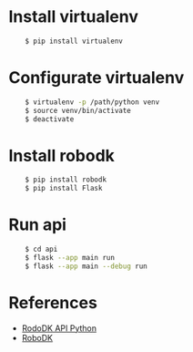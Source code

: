 
# Install virtualenv

```bash
    $ pip install virtualenv 
```

# Configurate virtualenv

```bash
    $ virtualenv -p /path/python venv
    $ source venv/bin/activate
    $ deactivate
```
# Install robodk

```bash
    $ pip install robodk
    $ pip install Flask
```

# Run api

```bash
    $ cd api
    $ flask --app main run
    $ flask --app main --debug run
```

# References

- [RodoDK API Python](https://robodk.com/doc/en/PythonAPI/index.html)
- [RoboDK](https://robodk.com/doc/es/Basic-Guide.html)